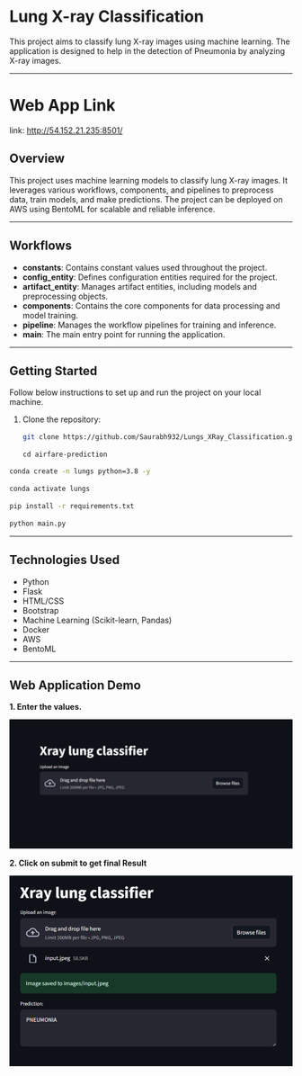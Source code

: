 # Lung X-ray Classification

This project aims to classify lung X-ray images using machine learning. The application is designed to help in the detection of Pneumonia by analyzing X-ray images.

---

# Web App Link

link: http://54.152.21.235:8501/

## Overview

This project uses machine learning models to classify lung X-ray images. It leverages various workflows, components, and pipelines to preprocess data, train models, and make predictions. The project can be deployed on AWS using BentoML for scalable and reliable inference.

---

## Workflows

- **constants**: Contains constant values used throughout the project.
- **config_entity**: Defines configuration entities required for the project.
- **artifact_entity**: Manages artifact entities, including models and preprocessing objects.
- **components**: Contains the core components for data processing and model training.
- **pipeline**: Manages the workflow pipelines for training and inference.
- **main**: The main entry point for running the application.

---

## Getting Started

Follow below instructions to set up and run the project on your local machine.

1. Clone the repository:
   ```bash
   git clone https://github.com/Saurabh932/Lungs_XRay_Classification.git
   ```
   ```
   cd airfare-prediction
    ```


```bash
conda create -n lungs python=3.8 -y
```

```bash
conda activate lungs
```

```bash
pip install -r requirements.txt
```

```bash
python main.py
```

---

## Technologies Used
- Python
- Flask
- HTML/CSS
- Bootstrap
- Machine Learning (Scikit-learn, Pandas)
- Docker
- AWS
- BentoML

---


## Web Application Demo

**1. Enter the values.**

![](./images/image_1.png)


**2. Click on submit to get final Result**

![](./images/image_2.png)